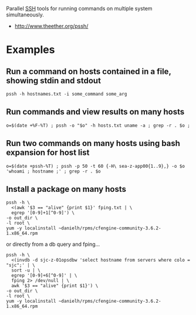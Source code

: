 Parallel [SSH](SSH "wikilink") tools for running commands on multiple system simultaneously.

- <http://www.theether.org/pssh/>

# Examples

## Run a command on hosts contained in a file, showing stdin and stdout

```
pssh -h hostnames.txt -i some_command some_arg
```

## Run commands and view results on many hosts

```
o=$(date +%F-%T) ; pssh -o "$o" -h hosts.txt uname -a ; grep -r . $o ;
```

## Run two commands on many hosts using bash expansion for host list

```
o=$(date +pssh-%T) ; pssh -p 50 -t 60 {-H\ sea-z-app00{1..9},} -o $o 'whoami ; hostname ;' ; grep -r . $o
```

## Install a package on many hosts

```
pssh -h \
  <(awk '$3 == "alive" {print $1}' fping.txt | \
  egrep '[0-9]+1[^0-9]') \
-o out_dir \
-l root \
yum -y localinstall ~danielh/rpms/cfengine-community-3.6.2-1.x86_64.rpm
```

or directly from a db query and fping...

```
pssh -h \
  <(invdb -d sjc-z-01opsdbw 'select hostname from servers where colo = "sjc";' | \
  sort -u | \
  egrep '[0-9]+6[^0-9]' | \
  fping 2> /dev/null | \
  awk '$3 == "alive" {print $1}') \
-o out_dir \
-l root \
yum -y localinstall ~danielh/rpms/cfengine-community-3.6.2-1.x86_64.rpm
```
